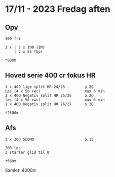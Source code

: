 # 17/11 - 2023 Fredag aften
## Opv
```
300 fri

2 x | 2 x 100 (IM)
    | 2 x 25 fbpr

*800m
```

## Hoved serie 400 cr fokus HR
```
3 x 400 lige split HR 24/25         p.20
Løs (4 x 50 rec)                    max 6 min
2 x 400 Negativ split HR 25/26      p.20
løs (4 x 50 rwc)                    max 6 min
1 x 400 negativ split HR 26/27      p.20

*2600m
```

## Afs
```
2 x 200 SLOMO                       p.15

200 løs
3 starter glid til 0

*600m
```

Samlet: 4000m
